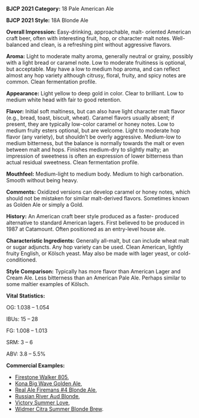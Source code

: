 <b>BJCP 2021 Category:</b> 18 Pale American Ale

<b>BJCP 2021 Style:</b> 18A Blonde Ale

<b>Overall Impression:</b> Easy-drinking, approachable, malt-
oriented American craft beer, often with interesting fruit, hop,
or character malt notes. Well-balanced and clean, is a
refreshing pint without aggressive flavors.

<b>Aroma:</b> Light to moderate malty aroma, generally neutral or
grainy, possibly with a light bread or caramel note. Low to
moderate fruitiness is optional, but acceptable. May have a low
to medium hop aroma, and can reflect almost any hop variety
although citrusy, floral, fruity, and spicy notes are common.
Clean fermentation profile.

<b>Appearance:</b> Light yellow to deep gold in color. Clear to
brilliant. Low to medium white head with fair to good
retention.

<b>Flavor:</b> Initial soft maltiness, but can also have light character
malt flavor (e.g., bread, toast, biscuit, wheat). Caramel flavors
usually absent; if present, they are typically low-color caramel
or honey notes. Low to medium fruity esters optional, but are
welcome. Light to moderate hop flavor (any variety), but
shouldn’t be overly aggressive. Medium-low to medium
bitterness, but the balance is normally towards the malt or
even between malt and hops. Finishes medium-dry to slightly
malty; an impression of sweetness is often an expression of
lower bitterness than actual residual sweetness. Clean
fermentation profile.

<b>Mouthfeel:</b> Medium-light to medium body. Medium to high
carbonation. Smooth without being heavy.

<b>Comments:</b> Oxidized versions can develop caramel or honey
notes, which should not be mistaken for similar malt-derived
flavors. Sometimes known as Golden Ale or simply a Gold.

<b>History:</b> An American craft beer style produced as a faster-
produced alternative to standard American lagers. First
believed to be produced in 1987 at Catamount. Often
positioned as an entry-level house ale.

<b>Characteristic Ingredients:</b> Generally all-malt, but can
include wheat malt or sugar adjuncts. Any hop variety can be
used. Clean American, lightly fruity English, or Kölsch yeast.
May also be made with lager yeast, or cold-conditioned.

<b>Style Comparison:</b> Typically has more flavor than American
Lager and Cream Ale. Less bitterness than an American Pale
Ale. Perhaps similar to some maltier examples of Kölsch.

<b>Vital Statistics:</b>

OG: 1.038 – 1.054

IBUs: 15 – 28

FG: 1.008 – 1.013

SRM: 3 – 6

ABV: 3.8 – 5.5%

<b>Commercial Examples:</b>
- [Firestone Walker 805](https://untappd.com/b/firestone-walker-brewing-company-805/124504),
- [Kona Big Wave Golden Ale](https://untappd.com/b/kona-brewing-hawaii-big-wave/9657),
- [Real Ale Firemans #4 Blonde Ale](https://untappd.com/b/real-ale-brewing-company-firemans-4/6497),
- [Russian River Aud Blonde](https://untappd.com/b/russian-river-brewing-company-aud-blonde/4502),
- [Victory Summer Love](https://untappd.com/b/victory-brewing-company-summer-love/18545),
- [Widmer Citra Summer Blonde Brew](https://untappd.com/b/widmer-brothers-brewing-citra-blonde-summer-brew/48918).

